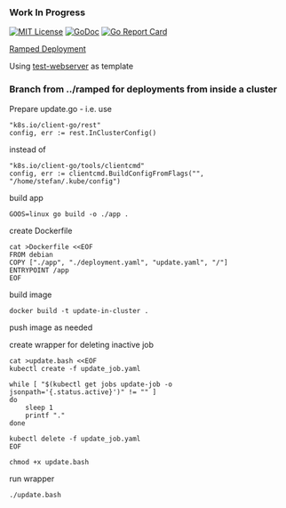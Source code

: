 ### Work In Progress

[![MIT License](https://img.shields.io/github/license/mashape/apistatus.svg?maxAge=2592000)](https://github.com/stefanhans/Go4k8s/blob/master/LICENSE)
[![GoDoc](https://godoc.org/github.com/stefanhans/Go4k8s/tree/master/Showcase/Deployments/ramped?status.svg)](https://godoc.org/github.com/stefanhans/Go4k8s/tree/master/Showcase/Deployments/ramped)
[![Go Report Card](https://goreportcard.com/badge/github.com/stefanhans/Go4k8s/tree/master/Showcase/Deployments/ramped)](https://goreportcard.com/report/github.com/Go4k8s/tree/master/Showcase/Deployments/ramped)


[Ramped Deployment](https://github.com/ContainerSolutions/k8s-deployment-strategies/blob/master/ramped/README.md)

Using [test-webserver](https://github.com/stefanhans/Go4k8s/tree/master/Showcase/Images/test-webserver) as template

### Branch from ../ramped for deployments from inside a cluster

Prepare update.go - i.e. use

    "k8s.io/client-go/rest"
    config, err := rest.InClusterConfig()

instead of

    "k8s.io/client-go/tools/clientcmd"
    config, err := clientcmd.BuildConfigFromFlags("", "/home/stefan/.kube/config")

build app

    GOOS=linux go build -o ./app .

create Dockerfile

    cat >Dockerfile <<EOF
    FROM debian
    COPY ["./app", "./deployment.yaml", "update.yaml", "/"]
    ENTRYPOINT /app
    EOF

build image

    docker build -t update-in-cluster .

push image as needed

create wrapper for deleting inactive job

    cat >update.bash <<EOF
    kubectl create -f update_job.yaml

    while [ "$(kubectl get jobs update-job -o jsonpath='{.status.active}')" != "" ]
    do
        sleep 1
        printf "."
    done

    kubectl delete -f update_job.yaml
    EOF

    chmod +x update.bash

run wrapper

    ./update.bash